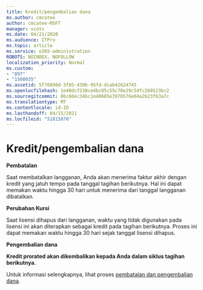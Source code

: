 ```yaml
---
title: Kredit/pengembalian dana
ms.author: cmcatee
author: cmcatee-MSFT
manager: scotv
ms.date: 04/21/2020
ms.audience: ITPro
ms.topic: article
ms.service: o365-administration
ROBOTS: NOINDEX, NOFOLLOW
localization_priority: Normal
ms.custom:
- "897"
- "1500035"
ms.assetid: 5f76890d-3f85-430b-95fd-dcab42624745
ms.openlocfilehash: 1e40dcf238ce4bc05c55c78e29c54fc260523bc2
ms.sourcegitcommit: 8bc60ec34bc1e40685e3976576e04a2623f63a7c
ms.translationtype: MT
ms.contentlocale: id-ID
ms.lasthandoff: 04/15/2021
ms.locfileid: "51815870"
---
```

# <a name="creditrefund"></a>Kredit/pengembalian dana

**Pembatalan**
  
Saat membatalkan langganan, Anda akan menerima faktur akhir dengan kredit yang jatuh tempo pada tanggal tagihan berikutnya. Hal ini dapat memakan waktu hingga 30 hari untuk menerima dari tanggal langganan dibatalkan.
  
**Perubahan Kursi**
  
Saat lisensi dihapus dari langganan, waktu yang tidak digunakan pada lisensi ini akan diterapkan sebagai kredit pada tagihan berikutnya. Proses ini dapat memakan waktu hingga 30 hari sejak tanggal lisensi dihapus.

**Pengembalian dana**

**Kredit prorated akan dikembalikan kepada Anda dalam siklus tagihan berikutnya.**

Untuk informasi selengkapnya, lihat proses [pembatalan dan pengembalian dana](https://docs.microsoft.com/microsoft-365/commerce/subscriptions/cancel-your-subscription?view=o365-worldwide). 
